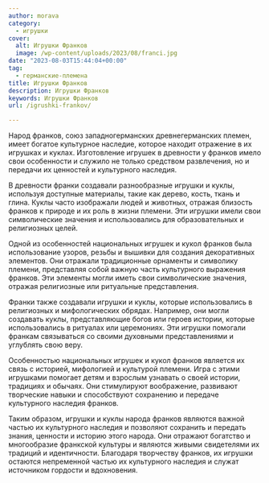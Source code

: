 ```yaml
---
author: morava
category:
  - игрушки
cover:
  alt: Игрушки Франков
  image: /wp-content/uploads/2023/08/franci.jpg
date: "2023-08-03T15:44:04+00:00"
tag:
  - германские-племена
title: Игрушки Франков
description: Игрушки Франков
keywords: Игрушки Франков
url: /igrushki-frankov/

---
```

Народ франков, союз западногерманских древнегерманских племен, имеет богатое культурное наследие, которое находит отражение в их игрушках и куклах. Изготовление игрушек в древности у франков имело свои особенности и служило не только средством развлечения, но и передачи их ценностей и культурного наследия.

В древности франки создавали разнообразные игрушки и куклы, используя доступные материалы, такие как дерево, кость, ткань и глина. Куклы часто изображали людей и животных, отражая близость франков к природе и их роль в жизни племени. Эти игрушки имели свои символические значения и использовались для образовательных и религиозных целей.

Одной из особенностей национальных игрушек и кукол франков была использование узоров, резьбы и вышивки для создания декоративных элементов. Они отражали традиционные орнаменты и символику племени, представляя собой важную часть культурного выражения франков. Эти элементы могли иметь свои символические значения, отражая религиозные или ритуальные представления.

Франки также создавали игрушки и куклы, которые использовались в религиозных и мифологических обрядах. Например, они могли создавать куклы, представляющие богов или героев истории, которые использовались в ритуалах или церемониях. Эти игрушки помогали франкам связываться со своими духовными представлениями и углублять свою веру.

Особенностью национальных игрушек и кукол франков является их связь с историей, мифологией и культурой племени. Игра с этими игрушками помогает детям и взрослым узнавать о своей истории, традициях и обычаях. Они стимулируют воображение, развивают творческие навыки и способствуют сохранению и передаче культурного наследия франков.

Таким образом, игрушки и куклы народа франков являются важной частью их культурного наследия и позволяют сохранить и передать знания, ценности и историю этого народа. Они отражают богатство и многообразие франкской культуры и являются живыми свидетелями их традиций и идентичности. Благодаря творчеству франков, их игрушки остаются непременной частью их культурного наследия и служат источником гордости и вдохновения.
